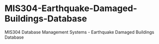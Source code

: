 # MIS304-Earthquake-Damaged-Buildings-Database
MIS304 Database Management Systems - Earthquake Damaged Buildings Database
